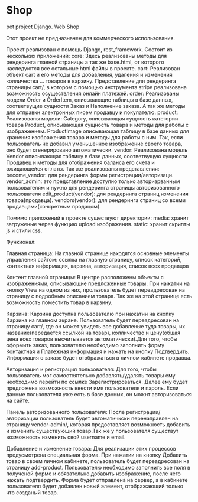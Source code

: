 # Shop
pet project Django. Web Shop

Этот проект не предназначен для коммерческого использования.

Проект реализован с помощь Django, rest_framework. Состоит из нескольких приложений:
  core: Здесь реализованы методы для рендеринга главной страницы а так же base.html, от которого наследуются все остальные html файлы в проекте.
  cart: Реализован объект cart и его методы для добавления, удаления и изменения колличества ... товаров в карзину. Представление для рендеринга страницы cart/,
    в котором с помощью инструмента stripe реализована возможность осуществления онлайн платежей.
  order: Реализованы модели Order и OrderItem, описывающие таблицы в базе данных, соответвущие сущности Заказ и Наполнение заказа.
    А так же методы для отправки электронных писем продавцу и покупателю.
  product: Реализованы модели:
    Category, описывающая сущность категории товара
    Product, описывающая сущность товара и методы для работы с изображением. 
    ProductImage описывающая таблицу в базе данных для хранения изображения товара и методы для работы с ним.
      Так, если пользователь не добавил уменьшенное изображение своего товара, оно будет сгенерировано автоматически.
  vendor: Реализована модель Vendor описывающая таблицу в базе данных, соответвущую сущности Продавец и  методы для отображения баланса его счета и ожидающейся оплаты.
  Так же реализованы представления: 
    become_vendor: для рендеринга формы регистрации/авторизаци.
    vendor_admin: это представление доступно только авторизрванным пользователям и нужно для рендеринга страницы авторизованного пользователя
    edit_product(vendor): для рендеринга страниц изменения товара(продавца).
    vendors(vendor): для рендеринга страниц со всеми продавцами(конкретным продацом).

Помимо приложений в проекте существуют директории:
  media: хранит загруженые через функцию upload изображения.
  static: хранит скрипты js и стили css.

Функионал:

Главная страница:
На главной странице находятся основные элементы управления сайтом:
ссылка на главную страницу, список категорий, контактная информация, карзина, авторизация, список всех продавцов

Контент главной страницы:
В центре расположены объекты с изображениями, описывающие предложенные товары. При нажатии на кнопку View на одном из них, прользователь будет переадресован на страницу
с подробным описанием товара. Так же на этой странице есть возможность поместить товар в карзину.

Карзина:
Карзина доступна пользователю при нажатии на кнопку Карзина на главном экране. Пользователь будет переадресован на страницу cart/, где он может увидеть все добавленые
туда товары, их название(передается ссылкой на товар), колличество и цену(общая цена всех товаров высчитывается автоматически).Для того, чтобы оформить заказ,
пользователю необходимо заполнить форму Контактная и Платежная информация и нажать на кнопку Подтвердить. Информация о заказе будет отображаться в личном кабинете
продавца.

Авторизация и регистрация пользователя:
Для того, чтобы пользователь мог самостоятельно добавлять/удалять товары ему необходимо перейти по ссылке Зарегистрироваться.
Далее ему будет предложена возможность ввести имя пользователя и пароль. Если данные пользователя уже есть в базе данных, он можнт авторизоваться на сайте.

Панель авторизованного пользователя:
После регистрации/авторизации пользователь будет автоматичкски перенаправлен на страницу vendor-admin/, которая предоставляет возможность добавить и изменить
существующий товар.Так же у пользователя существут возможность изменить свой username и email.

Добавление и изменение товара:
Для реализации этих процессов предусмотрена специальная форма. При нажатии на кнопку Добавить товар в своем личном кабинете,
пользователь будет переадресован на страницу add-product. Пользователю необходимо заполнить все поля в полученой форме и обязательно добавить изображение,
после чего нажать подтвердить. Форма будет отправлена на сервер, а в кабинете пользователя будет добавлен новый элемент, отображающий только что созданый товар.

